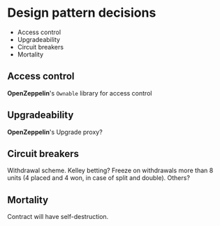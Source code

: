 # Design pattern decisions

- Access control
- Upgradeability 
- Circuit breakers
- Mortality

## Access control

**OpenZeppelin**'s `Ownable` library for access control

## Upgradeability 

**OpenZeppelin**'s Upgrade proxy?

## Circuit breakers

Withdrawal scheme. Kelley betting? Freeze on withdrawals more than 8 units (4 placed and 4 won, in case of split and double). Others?

## Mortality

Contract will have self-destruction.
